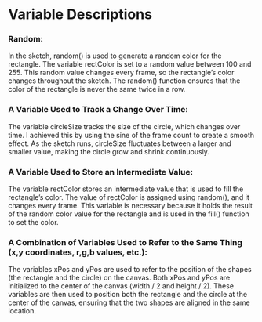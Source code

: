 # Variable Descriptions

### Random:
In the sketch, random() is used to generate a random color for the rectangle. The variable rectColor is set to a random value between 100 and 255. This random value changes every frame, so the rectangle’s color changes throughout the sketch. The random() function ensures that the color of the rectangle is never the same twice in a row.

### A Variable Used to Track a Change Over Time:
The variable circleSize tracks the size of the circle, which changes over time. I achieved this by using the sine of the frame count to create a smooth effect. As the sketch runs, circleSize fluctuates between a larger and smaller value, making the circle grow and shrink continuously.

### A Variable Used to Store an Intermediate Value:
The variable rectColor stores an intermediate value that is used to fill the rectangle’s color. The value of rectColor is assigned using random(), and it changes every frame. This variable is necessary because it holds the result of the random color value for the rectangle and is used in the fill() function to set the color.

### A Combination of Variables Used to Refer to the Same Thing (x,y coordinates, r,g,b values, etc.):
The variables xPos and yPos are used to refer to the position of the shapes (the rectangle and the circle) on the canvas. Both xPos and yPos are initialized to the center of the canvas (width / 2 and height / 2). These variables are then used to position both the rectangle and the circle at the center of the canvas, ensuring that the two shapes are aligned in the same location.
